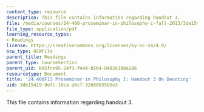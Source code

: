 ```yaml
---
content_type: resource
description: This file contains information regarding handout 3.
file: /media/courses/24-400-proseminar-in-philosophy-i-fall-2013/3de154199efc16caa6cf32680835b5e3_MIT24_400F13_Handout3.pdf
file_type: application/pdf
learning_resource_types:
- Readings
license: https://creativecommons.org/licenses/by-nc-sa/4.0/
ocw_type: OCWFile
parent_title: Readings
parent_type: CourseSection
parent_uid: b95fce95-24f3-f444-b5b4-84026108a286
resourcetype: Document
title: '24.400F13 Proseminar in Philosophy I: Handout 3 On Denoting'
uid: 3de15419-9efc-16ca-a6cf-32680835b5e3
---
```

This file contains information regarding handout 3.